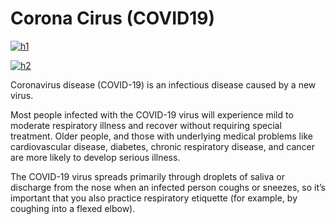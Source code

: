 <h1> Corona Cirus (COVID19) </h1>

[![h1](https://forthebadge.com/images/badges/built-for-android.svg)](https://forthebadge.com)

[![h2](https://badgen.net/badge/license/MIT/greeb)](https://forthebadge.com)

Coronavirus disease (COVID-19) is an infectious disease caused by a new virus.

Most people infected with the COVID-19 virus will experience mild to moderate respiratory illness and recover without requiring special treatment. Older people, and those with underlying medical problems like cardiovascular disease, diabetes, chronic respiratory disease, and cancer are more likely to develop serious illness.

The COVID-19 virus spreads primarily through droplets of saliva or discharge from the nose when an infected person coughs or sneezes, so it’s important that you also practice respiratory etiquette (for example, by coughing into a flexed elbow).
